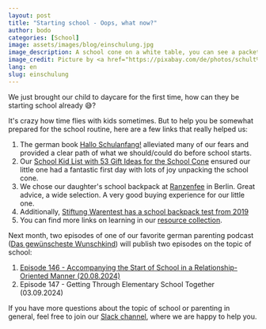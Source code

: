 ```yaml
---
layout: post
title: "Starting school - Oops, what now?"
author: bodo
categories: [School]
image: assets/images/blog/einschulung.jpg
image_description: A school cone on a white table, you can see a packet of Smarties. Next to the cone are pencils and colored paper.
image_credit: Picture by <a href="https://pixabay.com/de/photos/schult%C3%BCte-zuckert%C3%BCte-schulanfang-1499049/">anncapictures</a> under CC0-License
lang: en
slug: einschulung
---
```


We just brought our child to daycare for the first time, how can they be
starting school already 😅?

It's crazy how time flies with kids sometimes. But to help you be somewhat
prepared for the school routine, here are a few links that really helped us:

1. The german book [Hallo
   Schulanfang!](https://www.genialokal.de/Produkt/Saskia-Niechzial/Hallo-Schulanfang_lid_49176235.html)
   alleviated many of our fears and provided a clear path of what we should/could
   do before school starts.
1. Our [School Kid List with 53 Gift Ideas for the School
   Cone](https://wishlephant.com/wishlists/b65082f9-8e86-475e-936d-9edd02b74e7a)
   ensured our little one had a fantastic first day with lots of joy unpacking the
   school cone.
1. We chose our daughter's school backpack at
   [Ranzenfee](https://ranzenfee-koffertroll.de/) in Berlin. Great advice, a
   wide selection. A very good buying experience for our little one.
1. Additionally, [Stiftung Warentest has a school backpack test from
   2019](https://www.test.de/Schulranzen-im-Test-1765493-0/)
1. You can find more links on learning in our [resource
   collection](/resourcen/learning).

Next month, two episodes of one of our favorite german parenting podcast ([Das
gewünscheste Wunschkind](https://www.gewuenschtestes-wunschkind.de/)) will
publish two episodes on the topic of school:

1. [Episode 146 - Accompanying the Start of School in a Relationship-Oriented
   Manner (20.08.2024)](https://www.gewuenschtestes-wunschkind.de/2024/08/hallo-schulanfang-podcast-mir-saskia.html)
1. Episode 147 - Getting Through Elementary School Together (03.09.2024)

If you have more questions about the topic of school or parenting in general,
feel free to join our [Slack
channel](https://join.slack.com/t/dadaberlin/shared_invite/zt-1skuexk5x-OUzSHVwxWWayPUHYjNfiAA),
where we are happy to help you.

